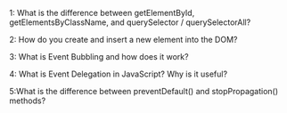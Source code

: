 1: What is the difference between getElementById, getElementsByClassName,
 and querySelector / querySelectorAll?


2: How do you create and insert a new element into the DOM?



3: What is Event Bubbling and how does it work?



4: What is Event Delegation in JavaScript? Why is it useful?




5:What is the difference between preventDefault() and stopPropagation() methods?
